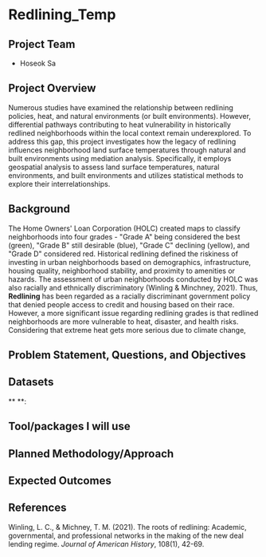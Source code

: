 # Redlining_Temp
## Project Team
* Hoseok Sa 

## Project Overview
Numerous studies have examined the relationship between redlining policies, heat, and natural environments (or built environments). However, differential pathways contributing to heat vulnerability in historically redlined neighborhoods within the local context remain underexplored. To address this gap, this project investigates how the legacy of redlining influences neighborhood land surface temperatures through natural and built environments using mediation analysis. Specifically, it employs geospatial analysis to assess land surface temperatures, natural environments, and built environments and utilizes statistical methods to explore their interrelationships.

## Background
The Home Owners' Loan Corporation (HOLC) created maps to classify neighborhoods into four grades - "Grade A" being considered the best (green), "Grade B" still desirable (blue), "Grade C" declining (yellow), and "Grade D" considered red. Historical redlining defined the riskiness of investing in urban neighborhoods based on demographics, infrastructure, housing quality, neighborhood stability, and proximity to amenities or hazards. The assessment of urban neighborhoods conducted by HOLC was also racially and ethnically discriminatory (Winling & Minchney, 2021). Thus, **Redlining** has been regarded as a racially discriminant government policy that denied people access to credit and housing based on their race. However, a more significant issue regarding redlining grades is that redlined neighborhoods are more vulnerable to heat, disaster, and health risks. Considering that extreme heat gets more serious due to climate change, 

## Problem Statement, Questions, and Objectives



## Datasets
** **:


## Tool/packages I will use



## Planned Methodology/Approach



## Expected Outcomes



## References
Winling, L. C., & Michney, T. M. (2021). The roots of redlining: Academic, governmental, and professional networks in the making of the new deal lending regime. *Journal of American History*, 108(1), 42-69.
